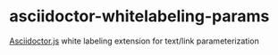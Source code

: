 # asciidoctor-whitelabeling-params

[Asciidoctor.js](https://asciidoctor.org/docs/asciidoctor.js/) white labeling extension for text/link parameterization

